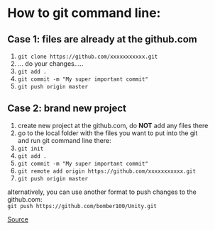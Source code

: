 # How to git command line:

## Case 1: files are already at the github.com <br/>
1. `git clone https://github.com/xxxxxxxxxxx.git` <br/>
2.  ... do your changes.....<br/>
3. `git add . `<br/>
4. `git commit -m "My super important commit" `<br/>
5. `git push origin master ` <br/>


## Case 2: brand new project <br/>
1. create new project at the github.com, do **NOT** add any files there<br/>
2. go to the local folder with the files you want to put into the git <br/>
   and run git command line there: <br/>
3. `git init` <br/>
4. `git add . ` <br/>
5. `git commit -m "My super important commit" ` <br/>
6. `git remote add origin https://github.com/xxxxxxxxxxx.git ` <br/>
7. `git push origin master ` <br/>


alternatively, you can use another format to push changes to the github.com: <br/>
`git push https://github.com/bomber100/Unity.git `<br/>


[Source](https://help.github.com/articles/adding-an-existing-project-to-github-using-the-command-line "help.github.com")